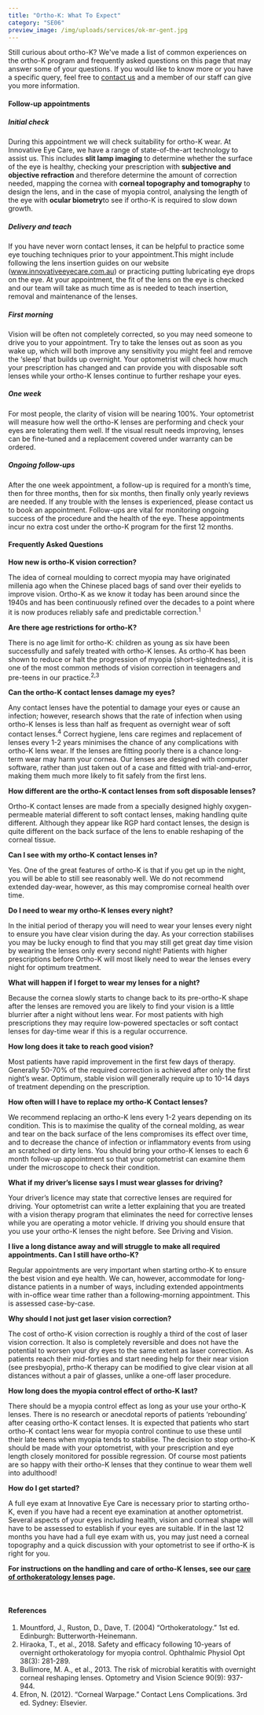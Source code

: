 ```yaml
---
title: "Ortho-K: What To Expect"
category: "SE06"
preview_image: /img/uploads/services/ok-mr-gent.jpg
---
```

<div class="employee-heading">
<p>Still curious about ortho-K? We've made a list of common experiences on the ortho-K program and frequently asked questions on this page that may answer some of your questions. If you would like to know more or you have a specific query, feel free to <a href="/what-we-do/eye-exam">contact us</a> and a member of our staff can give you more information.</p>
</div>

#### Follow-up appointments

##### Initial check

During this appointment we will check suitability for ortho-K wear. At Innovative Eye Care, we have a range of state-of-the-art technology to assist us. This includes **slit lamp imaging** to determine whether the surface of the eye is healthy, checking your prescription with **subjective and objective refraction** and therefore determine the amount of correction needed, mapping the cornea with **corneal topography and tomography** to design the lens, and in the case of myopia control, analysing the length of the eye with **ocular biometry**to see if ortho-K is required to slow down growth.

##### Delivery and teach

If you have never worn contact lenses, it can be helpful to practice some eye touching techniques prior to your appointment.This might include following the lens insertion guides on our website (www.innovativeeyecare.com.au) or practicing putting lubricating eye drops on the eye. At your appointment, the fit of the lens on the eye is checked and our team will take as much time as is needed to teach insertion, removal and maintenance of the lenses.

##### First morning

Vision will be often not completely corrected, so you may need someone to drive you to your appointment. Try to take the lenses out as soon as you wake up, which will both improve any sensitivity you might feel and remove the ‘sleep’ that builds up overnight. Your optometrist will check how much your prescription has changed and can provide you with disposable soft lenses while your ortho-K lenses continue to further reshape your eyes.

##### One week

For most people, the clarity of vision will be nearing 100%. Your optometrist will measure how well the ortho-K lenses are performing and check your eyes are tolerating them well. If the visual result needs improving, lenses can be fine-tuned and a replacement covered under warranty can be ordered.

##### Ongoing follow-ups

After the one week appointment, a follow-up is required for a month’s time, then for three months, then for six months, then finally only yearly reviews are needed. If any trouble with the lenses is experienced, please contact us to book an appointment. Follow-ups are vital for monitoring ongoing success of the procedure and the health of the eye. These appointments incur no extra cost under the ortho-K program for the first 12 months.

#### Frequently Asked Questions

**How new is ortho-K vision correction?** 

The idea of corneal moulding to correct myopia may have originated millenia ago when the Chinese placed bags of sand over their eyelids to improve vision. Ortho-K as we know it today has been around since the 1940s and has been continuously refined over the decades to a point where it is now produces reliably safe and predictable correction.<sup>1</sup>

**Are there age restrictions for ortho-K?**

There is no age limit for ortho-K: children as young as six have been successfully and safely treated with ortho-K lenses. As ortho-K has been shown to reduce or halt the progression of myopia (short-sightedness), it is one of the most common methods of vision correction in teenagers and pre-teens in our practice.<sup>2,3</sup>

**Can the ortho-K contact lenses damage my eyes?**

Any contact lenses have the potential to damage your eyes or cause an infection; however, research shows that the rate of infection when using ortho-K lenses is less than half as frequent as overnight wear of soft contact lenses.<sup>4</sup> Correct hygiene, lens care regimes and replacement of lenses every 1-2 years minimises the chance of any complications with ortho-K lens wear. If the lenses are fitting poorly there is a chance long-term wear may harm your cornea. Our lenses are designed with computer software, rather than just taken out of a case and fitted with trial-and-error, making them much more likely to fit safely from the first lens.

**How different are the ortho-K contact lenses from soft disposable lenses?**

Ortho-K contact lenses are made from a specially designed highly oxygen-permeable material different to soft contact lenses, making handling quite different. Although they appear like RGP hard contact lenses, the design is quite different on the back surface of the lens to enable reshaping of the corneal tissue.

**Can I see with my ortho-K contact lenses in?**

Yes. One of the great features of ortho-K is that if you get up in the night, you will be able to still see reasonably well. We do not recommend extended day-wear, however, as this may compromise corneal health over time.

**Do I need to wear my ortho-K lenses every night?**

In the initial period of therapy you will need to wear your lenses every night to ensure you have clear vision during the day. As your correction stabilises you may be lucky enough to find that you may still get great day time vision by wearing the lenses only every second night! Patients with higher prescriptions before Ortho-K will most likely need to wear the lenses every night for optimum treatment.

**What will happen if I forget to wear my lenses for a night?**

Because the cornea slowly starts to change back to its pre-ortho-K shape after the lenses are removed you are likely to find your vision is a little blurrier after a night without lens wear. For most patients with high prescriptions they may require low-powered spectacles or soft contact lenses for day-time wear if this is a regular occurrence.

**How long does it take to reach good vision?**

Most patients have rapid improvement in the first few days of therapy. Generally 50-70% of the required correction is achieved after only the first night’s wear. Optimum, stable vision will generally require up to 10-14 days of treatment depending on the prescription.

**How often will I have to replace my ortho-K Contact lenses?**

We recommend replacing an ortho-K lens every 1-2 years depending on its condition. This is to maximise the quality of the corneal molding, as wear and tear on the back surface of the lens compromises its effect over time, and to decrease the chance of infection or inflammatory events from using an scratched or dirty lens. You should bring your ortho-K lenses to each 6 month follow-up appointment so that your optometrist can examine them under the microscope to check their condition.

**What if my driver’s license says I must wear glasses for driving?**

Your driver’s licence may state that corrective lenses are required for driving. Your optometrist can write a letter explaining that you are treated with a vision therapy program that eliminates the need for corrective lenses while you are operating a motor vehicle. If driving you should ensure that you use your ortho-K lenses the night before. See Driving and Vision. 

**I live a long distance away and will struggle to make all required appointments. Can I still have ortho-K?**

Regular appointments are very important when starting ortho-K to ensure the best vision and eye health. We can, however, accommodate for long-distance patients in a number of ways, including extended appointments with in-office wear time rather than a following-morning appointment. This is assessed case-by-case.

**Why should I not just get laser vision correction?**

The cost of ortho-K vision correction is roughly a third of the cost of laser vision correction. It also is completely reversible and does not have the potential to worsen your dry eyes to the same extent as laser correction. As patients reach their mid-forties and start needing help for their near vision (see presbyopia), prtho-K therapy can be modified to give clear vision at all distances without a pair of glasses, unlike a one-off laser procedure.

**How long does the myopia control effect of ortho-K last?**

There should be a myopia control effect as long as your use your ortho-K lenses. There is no research or anecdotal reports of patients ‘rebounding’ after ceasing ortho-K contact lenses. It is expected that patients who start ortho-K contact lens wear for myopia control continue to use these until their late teens when myopia tends to stabilise. The decision to stop ortho-K should be made with your optometrist, with your prescription and eye length closely monitored for possible regression. Of course most patients are so happy with their ortho-K lenses that they continue to wear them well into adulthood!

**How do I get started?**

A full eye exam at Innovative Eye Care is necessary prior to starting ortho-K, even if you have had a recent eye examination at another optometrist. Several aspects of your eyes including health, vision and corneal shape will have to be assessed to establish if your eyes are suitable. If in the last 12 months you have had a full eye exam with us, you may just need a corneal topography and a quick discussion with your optometrist to see if ortho-K is right for you.

**For instructions on the handling and care of ortho-K lenses, see our [care of orthokeratology lenses](/patient-resources/care-of-orthokeratology-lenses) page.**

**<br>**

#### References

1. Mountford, J., Ruston, D., Dave, T. (2004) “Orthokeratology.” 1st ed. Edinburgh: Butterworth-Heinemann.
2. Hiraoka, T., et al., 2018. Safety and efficacy following 10-years of overnight orthokeratology for myopia control. Ophthalmic Physiol Opt 38(3): 281-289.
3. Bullimore, M. A., et al., 2013. The risk of microbial keratitis with overnight corneal reshaping lenses. Optometry and Vision Science 90(9): 937-944.
4. Efron, N. (2012). “Corneal Warpage.” Contact Lens Complications. 3rd ed. Sydney: Elsevier.